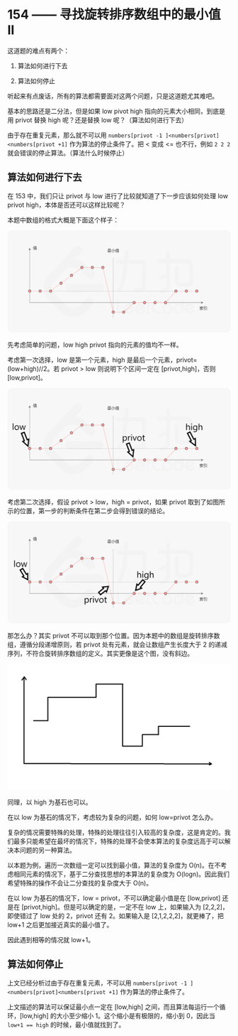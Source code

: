 # 154 —— 寻找旋转排序数组中的最小值 II
这道题的难点有两个：

1. 算法如何进行下去

2. 算法如何停止

听起来有点废话，所有的算法都需要面对这两个问题，只是这道题尤其难吧。

基本的思路还是二分法，但是如果 low pivot high 指向的元素大小相同，到底是用 privot 替换 high 呢？还是替换 low 呢？（算法如何进行下去）

由于存在重复元素，那么就不可以用 ` numbers[privot -1 ]<numbers[privot]<numbers[privot +1] ` 作为算法的停止条件了。把 < 变成 <= 也不行，例如 `2 2 2` 就会错误的停止算法。（算法什么时候停止）

## 算法如何进行下去
在 153 中，我们只让 privot 与 low 进行了比较就知道了下一步应该如何处理 low privot high，本体是否还可以这样比较呢？

本题中数组的格式大概是下面这个样子：

![](0.png)

先考虑简单的问题，low high privot 指向的元素的值均不一样。

考虑第一次选择，low 是第一个元素，high 是最后一个元素，privot=(low+high)//2。若 privot > low 则说明下个区间一定在 [privot,high]，否则 [low,privot]。

![](1.png)

考虑第二次选择，假设 privot > low，high = privot，如果 privot 取到了如图所示的位置，第一步的判断条件在第二步会得到错误的结论。

![](2.png)

那怎么办？其实 privot 不可以取到那个位置。因为本题中的数组是旋转排序数组，遵循分段递增原则，若 privot 处有元素，就会让数组产生长度大于 2 的递减序列，不符合旋转排序数组的定义。其实更像是这个图，没有斜边。

![](3.png)

同理，以 high 为基石也可以。

在以 low 为基石的情况下，考虑较为复杂的问题，如何 low=privot 怎么办。

复杂的情况需要特殊的处理，特殊的处理往往引入较高的复杂度，这是肯定的。我们最多只能希望在最坏的情况下，特殊的处理不会使本算法的复杂度远高于可以解决本问题的另一种算法。

以本题为例，遍历一次数组一定可以找到最小值，算法的复杂度为 O(n)。在不考虑相同元素的情况下，基于二分查找思想的本算法的复杂度为 O(logn)。因此我们希望特殊的操作不会让二分查找的复杂度大于 O(n)。

在以 low 为基石的情况下，low = privot，不可以确定最小值是在 [low,privot] 还是在 [privot,high]。但是可以确定的是，一定不在 low 上，如果输入为 [2,2,2]，即使错过了 low 处的 2，privot 还有 2。如果输入是 [2,1,2,2,2]，就更棒了，把 low+1 之后更加接近真实的最小值了。

因此遇到相等的情况就 low+1。

## 算法如何停止
上文已经分析过由于存在重复元素，不可以用 ` numbers[privot -1 ]<numbers[privot]<numbers[privot +1] ` 作为算法的停止条件了。

上文描述的算法可以保证最小点一定在 [low,high] 之间，而且算法每运行一个循环，[low,high] 的大小至少缩小 1。这个缩小是有极限的，缩小到 0，因此当 `low+1 == high` 的时候，最小值就找到了。




